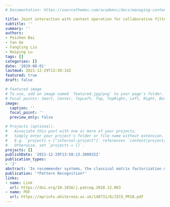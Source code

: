 ```yaml
---
# Documentation: https://sourcethemes.com/academic/docs/managing-content/

title: Joint interaction with context operation for collaborative filtering
subtitle: ''
summary: ''
authors:
- Peizhen Bai
- Yan Ge
- Fangling Liu
- Haiping Lu
tags: []
categories: []
date: '2019-08-01'
lastmod: 2021-12-29T13:50:14Z
featured: true
draft: false

# Featured image
# To use, add an image named `featured.jpg/png` to your page's folder.
# Focal points: Smart, Center, TopLeft, Top, TopRight, Left, Right, BottomLeft, Bottom, BottomRight.
image:
  caption: ''
  focal_point: ''
  preview_only: false

# Projects (optional).
#   Associate this post with one or more of your projects.
#   Simply enter your project's folder or file name without extension.
#   E.g. `projects = ["internal-project"]` references `content/project/deep-learning/index.md`.
#   Otherwise, set `projects = []`.
projects: []
publishDate: '2021-12-29T13:50:13.300015Z'
publication_types:
- '2'
abstract: 'In recommender systems, the classical matrix factorization model for collaborative filtering only considers joint interactions between users and items. In contrast, context-aware recommender systems (CARS) use contexts to improve recommendation performance. Some early CARS models treat user, item and context equally, unable to capture contextual impact accurately. More recent models perform context operations on users and items separately, leading to “double-counting” of contextual information. This paper proposes a new model, Joint Interaction with Context Operation (JICO), to integrate the joint interaction model with the context operation model, via two layers. The joint interaction layer models interactions between users and items via an interaction tensor. The context operation layer captures contextual information via a contextual operating tensor. We evaluate JICO on four datasets and conduct novel studies, including varying contextual influence and time split recommendation. JICO consistently outperforms competing methods, while providing many useful insights to assist further analysis.'
publication: '*Pattern Recognition*'
links:
- name: Link
  url: https://doi.org/10.1016/j.patcog.2018.12.003
- name: PDF
  url: https://eprints.whiterose.ac.uk/140731/8/JICO_PR18.pdf
---
```

